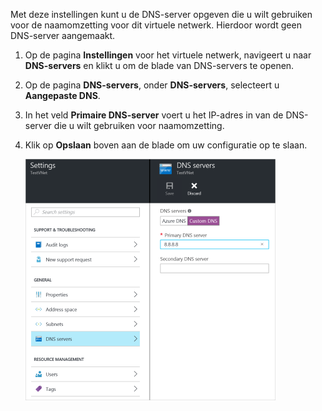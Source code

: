 Met deze instellingen kunt u de DNS-server opgeven die u wilt gebruiken voor de naamomzetting voor dit virtuele netwerk. Hierdoor wordt geen DNS-server aangemaakt.

1. Op de pagina **Instellingen** voor het virtuele netwerk, navigeert u naar **DNS-servers** en klikt u om de blade van DNS-servers te openen.
2. Op de pagina **DNS-servers**, onder **DNS-servers**, selecteert u **Aangepaste DNS**.
3. In het veld **Primaire DNS-server** voert u het IP-adres in van de DNS-server die u wilt gebruiken voor naamomzetting.
4. Klik op **Opslaan** boven aan de blade om uw configuratie op te slaan.

    ![Aangepaste DNS](./media/vpn-gateway-add-dns-rm-portal/customdns400.png)


<!--HONumber=Jun16_HO2-->


